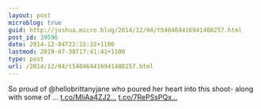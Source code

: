 ```yaml
---
layout: post
microblog: true
guid: http://joshua.micro.blog/2014/12/04/t540464416941408257.html
post_id: 39596
date: 2014-12-04T22:15:32+1100
lastmod: 2019-07-30T17:41:41+1100
type: post
url: /2014/12/04/t540464416941408257.html
---
```

So proud of @hellobrittanyjane who poured her heart into this shoot- along with some of ... [t.co/MliAa4ZJ2...](http://t.co/MliAa4ZJ2b) [t.co/7RePSsPQx...](http://t.co/7RePSsPQxt)
